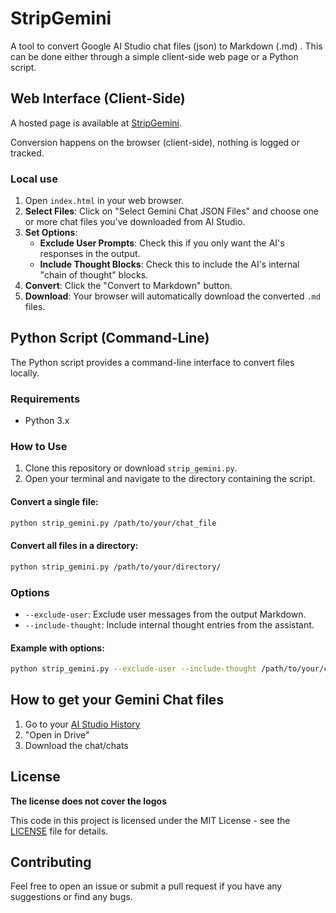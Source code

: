 # StripGemini

A tool to convert Google AI Studio chat files (json) to Markdown (.md) .
This can be done either through a simple client-side web page or a Python script.

## Web Interface (Client-Side)

A hosted page is available at [StripGemini](https://stripgemini.ayghri.com).

Conversion happens on the browser (client-side), nothing is logged or tracked.

### Local use

1.  Open `index.html` in your web browser.
2.  **Select Files**: Click on "Select Gemini Chat JSON Files" and choose one or more chat files you've downloaded from AI Studio.
3.  **Set Options**:
    *   **Exclude User Prompts**: Check this if you only want the AI's responses in the output.
    *   **Include Thought Blocks**: Check this to include the AI's internal "chain of thought" blocks.
4.  **Convert**: Click the "Convert to Markdown" button.
5.  **Download**: Your browser will automatically download the converted `.md` files.

## Python Script (Command-Line)

The Python script provides a command-line interface to convert files locally.

### Requirements

- Python 3.x

### How to Use

1.  Clone this repository or download `strip_gemini.py`.
2.  Open your terminal and navigate to the directory containing the script.

#### Convert a single file:

```bash
python strip_gemini.py /path/to/your/chat_file
```

#### Convert all files in a directory:

```bash
python strip_gemini.py /path/to/your/directory/
```

### Options

-   `--exclude-user`: Exclude user messages from the output Markdown.
-   `--include-thought`: Include internal thought entries from the assistant.

#### Example with options:

```bash
python strip_gemini.py --exclude-user --include-thought /path/to/your/chat_file
```

## How to get your Gemini Chat files

1.  Go to your [AI Studio History](https://aistudio.google.com/library)
2.  "Open in Drive"
3.  Download the chat/chats

## License
**The license does not cover the logos**

This code in this project is licensed under the MIT License - see the [LICENSE](LICENSE) file for details.

## Contributing

Feel free to open an issue or submit a pull request if you have any suggestions or find any bugs.
